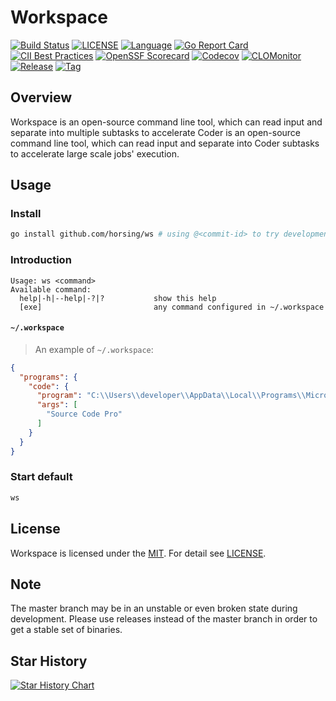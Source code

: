 # Workspace

[![Build Status](https://github.com/horsing/ws/actions/workflows/go.yml/badge.svg)](https://github.com/horsing/ws/actions/workflows/go.yml)
[![LICENSE](https://img.shields.io/github/license/horsing/coder.svg)](https://github.com/horsing/ws/blob/master/LICENSE)
[![Language](https://img.shields.io/badge/Language-Go-blue.svg)](https://golang.org/)
[![Go Report Card](https://goreportcard.com/badge/github.com/horsing/ws)](https://goreportcard.com/report/github.com/horsing/ws)
[![CII Best Practices](https://bestpractices.coreinfrastructure.org/projects/2761/badge)](https://bestpractices.coreinfrastructure.org/projects/6232)
[![OpenSSF Scorecard](https://api.securityscorecards.dev/projects/github.com/horsing/ws/badge)](https://securityscorecards.dev/viewer/?uri=github.com/horsing/ws)
[![Codecov](https://img.shields.io/codecov/c/github/horsing/coder?style=flat-square&logo=codecov)](https://codecov.io/gh/horsing/coder)
[![CLOMonitor](https://img.shields.io/endpoint?url=https://clomonitor.io/api/projects/cncf/chubao-fs/badge)](https://clomonitor.io/projects/cncf/chubao-fs)
[![Release](https://img.shields.io/github/v/release/horsing/coder.svg?color=161823&style=flat-square&logo=smartthings)](https://github.com/horsing/ws/releases)
[![Tag](https://img.shields.io/github/v/tag/horsing/coder.svg?color=ee8936&logo=fitbit&style=flat-square)](https://github.com/horsing/ws/tags)

## Overview

Workspace is an open-source command line tool, which can read input and separate into multiple subtasks to accelerate
Coder is an open-source command line tool, which can read input and separate into Coder subtasks to accelerate
large scale jobs' execution.

## Usage

### Install

```bash
go install github.com/horsing/ws # using @<commit-id> to try development features
```

### Introduction

```text
Usage: ws <command>
Available command:
  help|-h|--help|-?|?           show this help
  [exe]                         any command configured in ~/.workspace
```

#### `~/.workspace`

> An example of `~/.workspace`:

```json
{
  "programs": {
    "code": {
      "program": "C:\\Users\\developer\\AppData\\Local\\Programs\\Microsoft VS Code\\Code.exe",
      "args": [
        "Source Code Pro"
      ]
    }
  }
}
```

### Start default

```bash
ws
```

## License

Workspace is licensed under the [MIT](https://opensource.org/license/mit).
For detail see [LICENSE](LICENSE).

## Note

The master branch may be in an unstable or even broken state during development. Please use releases instead of the
master branch in order to get a stable set of binaries.

## Star History

[![Star History Chart](https://api.star-history.com/svg?repos=horsing/coder&type=Date)](https://star-history.com/#horsing/coder&Date)
